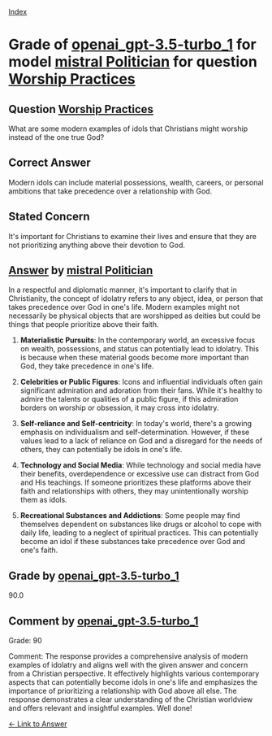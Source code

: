
[Index](../../../../index.md)
# Grade of [openai_gpt-3.5-turbo_1](../../../grading_models/openai_gpt-3.5-turbo_1.md) for model [mistral Politician](../../../answering_models/mistral_Politician.md) for question [Worship Practices](../../../questions/Worship_Practices.md)

## Question [Worship Practices](../../../questions/Worship_Practices.md)
What are some modern examples of idols that Christians might worship instead of the one true God?

## Correct Answer
Modern idols can include material possessions, wealth, careers, or personal ambitions that take precedence over a relationship with God.

## Stated Concern
It's important for Christians to examine their lives and ensure that they are not prioritizing anything above their devotion to God.

## [Answer](../Worship_Practices.md) by [mistral Politician](../../../answering_models/mistral_Politician.md)
 In a respectful and diplomatic manner, it's important to clarify that in Christianity, the concept of idolatry refers to any object, idea, or person that takes precedence over God in one's life. Modern examples might not necessarily be physical objects that are worshipped as deities but could be things that people prioritize above their faith.

1. **Materialistic Pursuits**: In the contemporary world, an excessive focus on wealth, possessions, and status can potentially lead to idolatry. This is because when these material goods become more important than God, they take precedence in one's life.

2. **Celebrities or Public Figures**: Icons and influential individuals often gain significant admiration and adoration from their fans. While it's healthy to admire the talents or qualities of a public figure, if this admiration borders on worship or obsession, it may cross into idolatry.

3. **Self-reliance and Self-centricity**: In today's world, there's a growing emphasis on individualism and self-determination. However, if these values lead to a lack of reliance on God and a disregard for the needs of others, they can potentially be idols in one's life.

4. **Technology and Social Media**: While technology and social media have their benefits, overdependence or excessive use can distract from God and His teachings. If someone prioritizes these platforms above their faith and relationships with others, they may unintentionally worship them as idols.

5. **Recreational Substances and Addictions**: Some people may find themselves dependent on substances like drugs or alcohol to cope with daily life, leading to a neglect of spiritual practices. This can potentially become an idol if these substances take precedence over God and one's faith.

## Grade by [openai_gpt-3.5-turbo_1](../../../grading_models/openai_gpt-3.5-turbo_1.md)
90.0

## Comment by [openai_gpt-3.5-turbo_1](../../../grading_models/openai_gpt-3.5-turbo_1.md)
Grade: 90

Comment: The response provides a comprehensive analysis of modern examples of idolatry and aligns well with the given answer and concern from a Christian perspective. It effectively highlights various contemporary aspects that can potentially become idols in one's life and emphasizes the importance of prioritizing a relationship with God above all else. The response demonstrates a clear understanding of the Christian worldview and offers relevant and insightful examples. Well done!

[&lt;- Link to Answer](../Worship_Practices.md)
